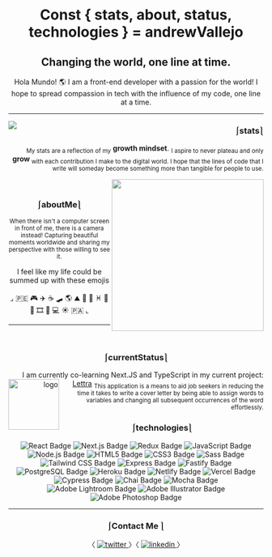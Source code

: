 # <div align="center">Const { stats, about, status, technologies } = andrewVallejo</div>  
## <div align="center">Changing the world, one line at time.
</div>  
 

<div align="center"> Hola Mundo! 🌎 I am a front-end developer with a passion for the world! I hope to spread compassion in tech with the influence of my code, one line at a time.</div>  
  
---

  
<p>
<img align='left' src="https://github-readme-stats.vercel.app/api?username=andrewvallejo&hide=stars&show_icons=true&theme=maroongold">
</p>
<div align="right">  

### ⎰stats⎱ 

<sub>My stats are a reflection of my</sub> <b>growth mindset</b>. 
<sub> I aspire to never plateau and only </sub><b>grow</b><sub> with each contribution I make to the digital world. I hope that the lines of code that I write will someday become something more than tangible for people to use.</sub>
</div>  

<img width="300" align='right' src="https://user-images.githubusercontent.com/17935770/167273209-bda25895-84fb-4de5-a75e-77cfebe77d37.JPG" /> 

<br/> 

### <div align="center">⎰aboutMe⎱</div>  

<p align="center">
<sub>When there isn't a computer screen in front of me, there is a camera instead! Capturing beautiful moments worldwide and sharing my perspective with those willing to see it.</p>
</sub>
<p align="center"> 
I feel like my life could be summed up with these emojis 
</br> 
</br>
⌟ 🇵🇪 🎮 ✈️ ☕️ 🛹 🌎 ⛰ 🎒 📖 ♓️ 🍣 💛 🎞 📸 💻 ☀️ 🇵🇦 ⌞
</p>

---

<br/> 

### <div align="center">⎰currentStatus⎱</div>  

<div  align='right'>

I am currently co-learning Next.JS and TypeScript in my current project: <a href="https://github.com/andrewvallejo/lettra">Lettra</a>
<img align='left' src="https://user-images.githubusercontent.com/17935770/167260199-2edfda2a-475a-4cb7-8aa9-c787de97ba2b.png" alt="logo" width="100"/>
 <sub>This application is a means to aid job seekers in reducing the time it takes to write a cover letter by being able to assign words to variables and changing all subsequent occurrences of the word effortlessly.</sub>
 
</div>
 
### <div align="center">⎰technologies⎱</div>  

<div align="center">  
<img src="https://img.shields.io/badge/React-61DAFB?logo=react&logoColor=000&style=flat-square" alt="React Badge">
<img src="https://img.shields.io/badge/Next.js-000?logo=nextdotjs&logoColor=fff&style=flat-square" alt="Next.js Badge">
<img src='https://img.shields.io/badge/Redux-764ABC?logo=react&logoColor=fff&style=flat' alt='Redux Badge'>
<img src="https://img.shields.io/badge/JavaScript-F7DF1E?logo=javascript&logoColor=000&style=flat-square" alt="JavaScript Badge">
<img src="https://img.shields.io/badge/Node.js-393?logo=nodedotjs&logoColor=fff&style=flat-square" alt="Node.js Badge">
<img src="https://img.shields.io/badge/HTML5-E34F26?logo=html5&logoColor=fff&style=flat-square" alt="HTML5 Badge">
<img src="https://img.shields.io/badge/CSS3-1572B6?logo=css3&logoColor=fff&style=flat-square" alt="CSS3 Badge">
<img src="https://img.shields.io/badge/Sass-C69?logo=sass&logoColor=fff&style=flat-square" alt="Sass Badge"> 
<img src="https://img.shields.io/badge/Tailwind%20CSS-06B6D4?logo=tailwindcss&logoColor=fff&style=flat" alt="Tailwind CSS Badge">
<img src="https://img.shields.io/badge/Express-000?logo=express&logoColor=fff&style=flat-square" alt="Express Badge">
<img src="https://img.shields.io/badge/Fastify-000?logo=fastify&logoColor=fff&style=flat-square" alt="Fastify Badge">
<img src="https://img.shields.io/badge/PostgreSQL-4169E1?logo=postgresql&logoColor=fff&style=flat-square" alt="PostgreSQL Badge"> 
<img src="https://img.shields.io/badge/Heroku-430098?logo=heroku&logoColor=fff&style=flat-square" alt="Heroku Badge"> 
<img src='https://img.shields.io/badge/Netlify-00C7B7?logo=netlify&logoColor=fff&style=flat' alt='Netlify Badge'>
<img src='https://img.shields.io/badge/Vercel-000?logo=vercel&logoColor=fff&style=flat-square' alt='Vercel Badge'>
<img src="https://img.shields.io/badge/Cypress-17202C?logo=cypress&logoColor=fff&style=flat-square" alt="Cypress Badge">  
<img src="https://img.shields.io/badge/Chai-A30701?logo=chai&logoColor=fff&style=flat-square" alt="Chai Badge">
<img src="https://img.shields.io/badge/Mocha-8D6748?logo=mocha&logoColor=fff&style=flat-square" alt="Mocha Badge"> 
<img src="https://img.shields.io/badge/Adobe%20Lightroom-31A8FF?logo=adobelightroom&logoColor=fff&style=flat-square" alt="Adobe Lightroom Badge">
<img src="https://img.shields.io/badge/Adobe%20Illustrator-FF9A00?logo=adobeillustrator&logoColor=fff&style=flat-square" alt="Adobe Illustrator Badge">
<img src="https://img.shields.io/badge/Adobe%20Photoshop-31A8FF?logo=adobephotoshop&logoColor=fff&style=flat-square" alt="Adobe Photoshop Badge"> 
</div>   

---

###  <div align="center"> ⎰Contact Me ⎱ </div>
<div align="center">〈 <a href="https://twitter.com/andrewAvallejo" target="_blank"> <img src=https://img.shields.io/badge/twitter-%2300acee.svg?&style=for-the-badge&logo=twitter&logoColor=white alt=twitter style="margin-bottom: 5px;" />
</a> 
〉〈
<a href="https://linkedin.com/in/andrewvallejo" target="_blank">
<img src=https://img.shields.io/badge/linkedin-%231E77B5.svg?&style=for-the-badge&logo=linkedin&logoColor=white alt=linkedin style="margin-bottom: 5px;" />
</a>
〉
</div>  
 
